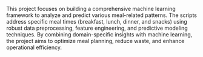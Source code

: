 This project focuses on building a comprehensive machine learning framework to analyze and predict various meal-related patterns. 
The scripts address specific meal times (breakfast, lunch, dinner, and snacks) using robust data preprocessing, feature engineering, and predictive modeling techniques.
By combining domain-specific insights with machine learning, the project aims to optimize meal planning, reduce waste, and enhance operational efficiency.

